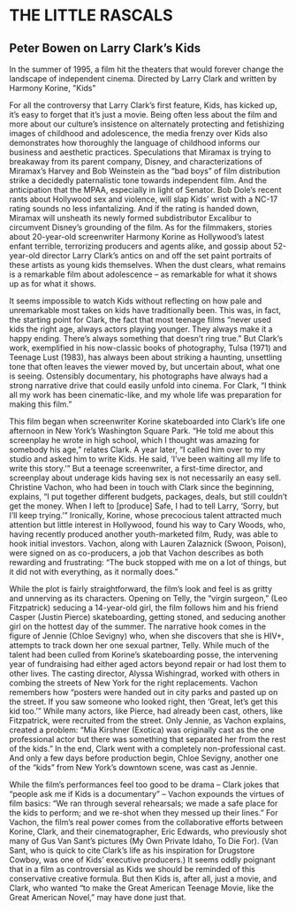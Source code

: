 # THE LITTLE RASCALS

## Peter Bowen on Larry Clark’s Kids

In the summer of 1995, a film hit the theaters that would forever change the landscape of independent cinema. Directed by Larry Clark and written by Harmony Korine, "Kids"

For all the controversy that Larry Clark’s first feature, Kids, has kicked up, it’s easy to forget that it’s just a movie. Being often less about the film and more about our culture’s insistence on alternately protecting and fetishizing images of childhood and adolescence, the media frenzy over Kids also demonstrates how thoroughly the language of childhood informs our business and aesthetic practices. Speculations that Miramax is trying to breakaway from its parent company, Disney, and characterizations of Miramax’s Harvey and Bob Weinstein as the “bad boys” of film distribution strike a decidedly paternalistic tone towards independent film. And the anticipation that the MPAA, especially in light of Senator. Bob Dole’s recent rants about Hollywood sex and violence, will slap Kids’ wrist with a NC-17 rating sounds no less infantalizing. And if the rating is handed down, Miramax will unsheath its newly formed subdistributor Excalibur to circumvent Disney’s grounding of the film. As for the filmmakers, stories about 20-year-old screenwriter Harmony Korine as Hollywood’s latest enfant terrible, terrorizing producers and agents alike, and gossip about 52-year-old director Larry Clark’s antics on and off the set paint portraits of these artists as young kids themselves. When the dust clears, what remains is a remarkable film about adolescence – as remarkable for what it shows up as for what it shows.

It seems impossible to watch Kids without reflecting on how pale and unremarkable most takes on kids have traditionally been. This was, in fact, the starting point for Clark, the fact that most teenage films “never used kids the right age, always actors playing younger. They always make it a happy ending. There’s always something that doesn’t ring true.” But Clark’s work, exemplified in his now-classic books of photography, Tulsa (1971) and Teenage Lust (1983), has always been about striking a haunting, unsettling tone that often leaves the viewer moved by, but uncertain about, what one is seeing. Ostensibly documentary, his photographs have always had a strong narrative drive that could easily unfold into cinema. For Clark, “I think all my work has been cinematic-like, and my whole life was preparation for making this film.”

This film began when screenwriter Korine skateboarded into Clark’s life one afternoon in New York’s Washington Square Park. “He told me about this screenplay he wrote in high school, which I thought was amazing for somebody his age,” relates Clark. A year later, “I called him over to my studio and asked him to write Kids. He said, ‘I’ve been waiting all my life to write this story.’” But a teenage screenwriter, a first-time director, and screenplay about underage kids having sex is not necessarily an easy sell. Christine Vachon, who had been in touch with Clark since the beginning, explains, “I put together different budgets, packages, deals, but still couldn’t get the money. When I left to [produce] Safe, I had to tell Larry, ‘Sorry, but I’ll keep trying.’” Ironically, Korine, whose precocious talent attracted much attention but little interest in Hollywood, found his way to Cary Woods, who, having recently produced another youth-marketed film, Rudy, was able to hook initial investors. Vachon, along with Lauren Zalaznick (Swoon, Poison), were signed on as co-producers, a job that Vachon describes as both rewarding and frustrating: “The buck stopped with me on a lot of things, but it did not with everything, as it normally does.”

While the plot is fairly straightforward, the film’s look and feel is as gritty and unnerving as its characters. Opening on Telly, the “virgin surgeon,” (Leo Fitzpatrick) seducing a 14-year-old girl, the film follows him and his friend Casper (Justin Pierce) skateboarding, getting stoned, and seducing another girl on the hottest day of the summer. The narrative hook comes in the figure of Jennie (Chloe Sevigny) who, when she discovers that she is HIV+, attempts to track down her one sexual partner, Telly. While much of the talent had been culled from Korine’s skateboarding posse, the intervening year of fundraising had either aged actors beyond repair or had lost them to other lives. The casting director, Alyssa Wishingrad, worked with others in combing the streets of New York for the right replacements. Vachon remembers how “posters were handed out in city parks and pasted up on the street. If you saw someone who looked right, then ‘Great, let’s get this kid too.’” While many actors, like Pierce, had already been cast, others, like Fitzpatrick, were recruited from the street. Only Jennie, as Vachon explains, created a problem: “Mia Kirshner (Exotica) was originally cast as the one professional actor but there was something that separated her from the rest of the kids.” In the end, Clark went with a completely non-professional cast. And only a few days before production begin, Chloe Sevigny, another one of the “kids” from New York’s downtown scene, was cast as Jennie.


While the film’s performances feel too good to be drama – Clark jokes that “people ask me if Kids is a documentary” – Vachon expounds the virtues of film basics: “We ran through several rehearsals; we made a safe place for the kids to perform; and we re-shot when they messed up their lines.” For Vachon, the film’s real power comes from the collaborative efforts between Korine, Clark, and their cinematographer, Eric Edwards, who previously shot many of Gus Van Sant’s pictures (My Own Private Idaho, To Die For). (Van Sant, who is quick to cite Clark’s life as his inspiration for Drugstore Cowboy, was one of Kids’ executive producers.) It seems oddly poignant that in a film as controversial as Kids we should be reminded of this conservative creative formula. But then Kids is, after all, just a movie, and Clark, who wanted “to make the Great American Teenage Movie, like the Great American Novel,” may have done just that.